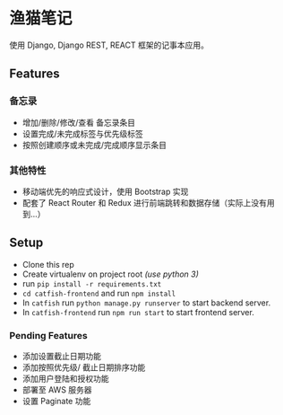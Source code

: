 # 渔猫笔记

使用 Django, Django REST, REACT 框架的记事本应用。

## Features

### 备忘录

* 增加/删除/修改/查看 备忘录条目
* 设置完成/未完成标签与优先级标签
* 按照创建顺序或未完成/完成顺序显示条目

### 其他特性

* 移动端优先的响应式设计，使用 Bootstrap 实现
* 配套了 React Router 和 Redux 进行前端跳转和数据存储（实际上没有用到...）

## Setup

* Clone this rep
* Create virtualenv on project root *(use python 3)*
* run `pip install -r requirements.txt`
* `cd catfish-frontend` and run `npm install`
* In `catfish` run `python manage.py runserver` to start backend server.
* In `catfish-frontend` run `npm run start` to start frontend server.

### Pending Features

* 添加设置截止日期功能
* 添加按照优先级/ 截止日期排序功能
* 添加用户登陆和授权功能
* 部署至 AWS 服务器
* 设置 Paginate 功能
